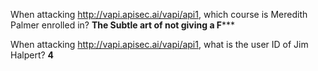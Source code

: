When attacking http://vapi.apisec.ai/vapi/api1, which course is Meredith Palmer enrolled in?
**The Subtle art of not giving a F*****

When attacking http://vapi.apisec.ai/vapi/api1, what is the user ID of Jim Halpert?
**4**